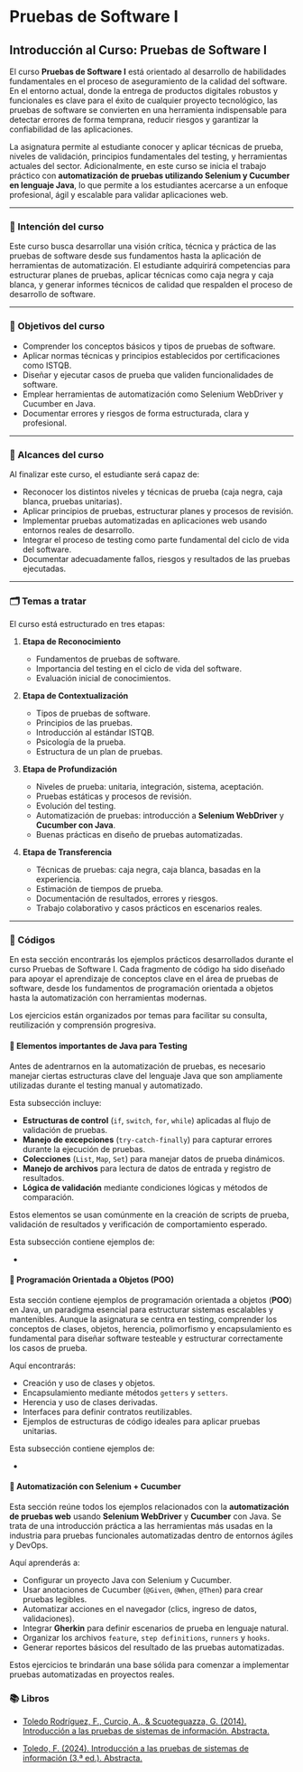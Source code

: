 # Pruebas de Software I

## Introducción al Curso: Pruebas de Software I

El curso **Pruebas de Software I** está orientado al desarrollo de habilidades fundamentales en el proceso de aseguramiento de la calidad del software. En el entorno actual, donde la entrega de productos digitales robustos y funcionales es clave para el éxito de cualquier proyecto tecnológico, las pruebas de software se convierten en una herramienta indispensable para detectar errores de forma temprana, reducir riesgos y garantizar la confiabilidad de las aplicaciones.

La asignatura permite al estudiante conocer y aplicar técnicas de prueba, niveles de validación, principios fundamentales del testing, y herramientas actuales del sector. Adicionalmente, en este curso se inicia el trabajo práctico con **automatización de pruebas utilizando Selenium y Cucumber en lenguaje Java**, lo que permite a los estudiantes acercarse a un enfoque profesional, ágil y escalable para validar aplicaciones web.

---

### 🎯 Intención del curso

Este curso busca desarrollar una visión crítica, técnica y práctica de las pruebas de software desde sus fundamentos hasta la aplicación de herramientas de automatización. El estudiante adquirirá competencias para estructurar planes de pruebas, aplicar técnicas como caja negra y caja blanca, y generar informes técnicos de calidad que respalden el proceso de desarrollo de software.

---

### 🧠 Objetivos del curso

- Comprender los conceptos básicos y tipos de pruebas de software.
- Aplicar normas técnicas y principios establecidos por certificaciones como ISTQB.
- Diseñar y ejecutar casos de prueba que validen funcionalidades de software.
- Emplear herramientas de automatización como Selenium WebDriver y Cucumber en Java.
- Documentar errores y riesgos de forma estructurada, clara y profesional.

---

### 📌 Alcances del curso

Al finalizar este curso, el estudiante será capaz de:

- Reconocer los distintos niveles y técnicas de prueba (caja negra, caja blanca, pruebas unitarias).
- Aplicar principios de pruebas, estructurar planes y procesos de revisión.
- Implementar pruebas automatizadas en aplicaciones web usando entornos reales de desarrollo.
- Integrar el proceso de testing como parte fundamental del ciclo de vida del software.
- Documentar adecuadamente fallos, riesgos y resultados de las pruebas ejecutadas.

---

### 🗂️ Temas a tratar

El curso está estructurado en tres etapas:

1. **Etapa de Reconocimiento**
   - Fundamentos de pruebas de software.
   - Importancia del testing en el ciclo de vida del software.
   - Evaluación inicial de conocimientos.

2. **Etapa de Contextualización**
   - Tipos de pruebas de software.
   - Principios de las pruebas.
   - Introducción al estándar ISTQB.
   - Psicología de la prueba.
   - Estructura de un plan de pruebas.

3. **Etapa de Profundización**
   - Niveles de prueba: unitaria, integración, sistema, aceptación.
   - Pruebas estáticas y procesos de revisión.
   - Evolución del testing.
   - Automatización de pruebas: introducción a **Selenium WebDriver** y **Cucumber con Java**.
   - Buenas prácticas en diseño de pruebas automatizadas.

4. **Etapa de Transferencia**
   - Técnicas de pruebas: caja negra, caja blanca, basadas en la experiencia.
   - Estimación de tiempos de prueba.
   - Documentación de resultados, errores y riesgos.
   - Trabajo colaborativo y casos prácticos en escenarios reales.

---

### 🥸 Códigos

En esta sección encontrarás los ejemplos prácticos desarrollados durante el curso Pruebas de Software I. Cada fragmento de código ha sido diseñado para apoyar el aprendizaje de conceptos clave en el área de pruebas de software, desde los fundamentos de programación orientada a objetos hasta la automatización con herramientas modernas.

Los ejercicios están organizados por temas para facilitar su consulta, reutilización y comprensión progresiva.

#### 🧰 Elementos importantes de Java para Testing

Antes de adentrarnos en la automatización de pruebas, es necesario manejar ciertas estructuras clave del lenguaje Java que son ampliamente utilizadas durante el testing manual y automatizado.

Esta subsección incluye:

- **Estructuras de control** (`if`, `switch`, `for`, `while`) aplicadas al flujo de validación de pruebas.
- **Manejo de excepciones** (`try-catch-finally`) para capturar errores durante la ejecución de pruebas.
- **Colecciones** (`List`, `Map`, `Set`) para manejar datos de prueba dinámicos.
- **Manejo de archivos** para lectura de datos de entrada y registro de resultados.
- **Lógica de validación** mediante condiciones lógicas y métodos de comparación.

Estos elementos se usan comúnmente en la creación de scripts de prueba, validación de resultados y verificación de comportamiento esperado.

Esta subsección contiene ejemplos de:

- 

#### 🧱 Programación Orientada a Objetos (POO)

Esta sección contiene ejemplos de programación orientada a objetos (**POO**) en Java, un paradigma esencial para estructurar sistemas escalables y mantenibles. Aunque la asignatura se centra en testing, comprender los conceptos de clases, objetos, herencia, polimorfismo y encapsulamiento es fundamental para diseñar software testeable y estructurar correctamente los casos de prueba.

Aquí encontrarás:

- Creación y uso de clases y objetos.
- Encapsulamiento mediante métodos `getters` y `setters`.
- Herencia y uso de clases derivadas.
- Interfaces para definir contratos reutilizables.
- Ejemplos de estructuras de código ideales para aplicar pruebas unitarias.

Esta subsección contiene ejemplos de:

- 

#### 🧪 Automatización con Selenium + Cucumber

Esta sección reúne todos los ejemplos relacionados con la **automatización de pruebas web** usando **Selenium WebDriver** y **Cucumber** con Java. Se trata de una introducción práctica a las herramientas más usadas en la industria para pruebas funcionales automatizadas dentro de entornos ágiles y DevOps.

Aquí aprenderás a:

- Configurar un proyecto Java con Selenium y Cucumber.
- Usar anotaciones de Cucumber (`@Given`, `@When`, `@Then`) para crear pruebas legibles.
- Automatizar acciones en el navegador (clics, ingreso de datos, validaciones).
- Integrar **Gherkin** para definir escenarios de prueba en lenguaje natural.
- Organizar los archivos `feature`, `step definitions`, `runners` y `hooks`.
- Generar reportes básicos del resultado de las pruebas automatizadas.

Estos ejercicios te brindarán una base sólida para comenzar a implementar pruebas automatizadas en proyectos reales.

### 📚 Libros

* [Toledo Rodríguez, F., Curcio, A., & Scuoteguazza, G. (2014). Introducción a las pruebas de sistemas de información. Abstracta.](https://github.com/esteban3622/Prueba_Software_I/blob/main/Books/Introduccio%CC%81n%20a%20las%20Pruebas%20de%20Sistemas%20de%20Informacio%CC%81n%20-%20Federico%20Toledo.pdf)

* [Toledo, F. (2024). Introducción a las pruebas de sistemas de información (3.ª ed.). Abstracta.](https://github.com/esteban3622/Prueba_Software_I/blob/main/Books/libro-introduccion-pruebas-sistemas-de-informacion-federico-toledo.pdf)